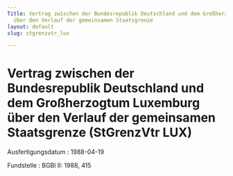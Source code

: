 ```yaml
---
Title: Vertrag zwischen der Bundesrepublik Deutschland und dem Großherzogtum Luxemburg
  über den Verlauf der gemeinsamen Staatsgrenze
layout: default
slug: stgrenzvtr_lux

---
```


# Vertrag zwischen der Bundesrepublik Deutschland und dem Großherzogtum Luxemburg über den Verlauf der gemeinsamen Staatsgrenze (StGrenzVtr LUX)

Ausfertigungsdatum
:   1988-04-19

Fundstelle
:   BGBl II: 1988, 415

